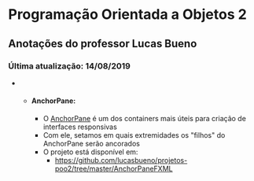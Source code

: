 # **Programação** Orientada a Objetos 2

## Anotações do professor Lucas Bueno

### Última atualização: 14/08/2019

- - #### AnchorPane:
  
    - O [AnchorPane](https://openjfx.io/javadoc/11/javafx.graphics/javafx/scene/layout/AnchorPane.html) é um dos containers mais úteis para criação de interfaces responsivas
    - Com ele, setamos em quais extremidades os "filhos" do AnchorPane serão ancorados
    - O projeto está disponível em:
      - https://github.com/lucasbueno/projetos-poo2/tree/master/AnchorPaneFXML